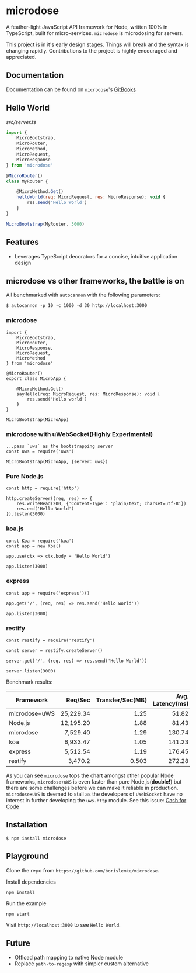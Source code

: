 # microdose
A feather-light JavaScript API framework for Node, written 100% in TypeScript, built for micro-services. `microdose` is microdosing for servers.

This project is in it's early design stages. Things will break and the syntax is changing rapidly. Contributions to the project is highly encouraged and appreciated.

## Documentation
Documentation can be found on `microdose`'s [GitBooks](https://borislemke.gitbooks.io/microdose/content/)

## Hello World
*src/server.ts*
```javascript
import {
    MicroBootstrap,
    MicroRouter,
    MicroMethod,
    MicroRequest,
    MicroResponse
} from 'microdose'

@MicroRouter()
class MyRouter {

    @MicroMethod.Get()
    helloWorld(req: MicroRequest, res: MicroResponse): void {
        res.send('Hello World')
    }
}

MicroBootstrap(MyRouter, 3000)
```

## Features
- Leverages TypeScript decorators for a concise, intuitive application design

## microdose vs other frameworks, the battle is on

All benchmarked with `autocannon` with the following parameters:
```
$ autocannon -p 10 -c 1000 -d 30 http://localhost:3000
```

### microdose

```
import {
    MicroBootstrap,
    MicroRouter,
    MicroResponse,
    MicroRequest,
    MicroMethod
} from 'microdose'

@MicroRouter()
export class MicroApp {

    @MicroMethod.Get()
    sayHello(req: MicroRequest, res: MicroResponse): void {
        res.send('Hello world')
    }
}

MicroBootstrap(MicroApp)
```
### microdose with uWebSocket(**Highly Experimental**)
```
...pass `uws` as the bootstrapping server
const uws = require('uws')

MicroBootstrap(MicroApp, {server: uws})
```

### Pure Node.js
```
const http = require('http')

http.createServer((req, res) => {
    res.writeHead(200, {'Content-Type': 'plain/text; charset=utf-8'})
    res.end('Hello World')
}).listen(3000)
```
### koa.js
```
const Koa = require('koa')
const app = new Koa()

app.use(ctx => ctx.body = 'Hello World')

app.listen(3000)
```
### express
```
const app = require('express')()

app.get('/', (req, res) => res.send('Hello world'))

app.listen(3000)
```
### restify
```
const restify = require('restify')

const server = restify.createServer()

server.get('/', (req, res) => res.send('Hello World'))

server.listen(3000)
```


Benchmark results:

| Framework     | Req/Sec   | Transfer/Sec(MB) | Avg. Latency(ms) | Max. Latency(ms) | Errors |
| ------------- | --------: | ---------------: | ---------------: | ---------------: | -----: |
| microdose+uWS  | 25,229.34 | 1.25             | 51.82            | 1,934            | 0      |
| Node.js       | 12,195.20 | 1.88             | 81.43            | 3,299            | 40     |
| microdose      | 7,529.40  | 1.29             | 130.74           | 3,378            | 0      |
| koa           | 6,933.47  | 1.05             | 141.23           | 5,776            | 0      |
| express       | 5,512.54  | 1.19             | 176.45           | 7,783            | 12     |
| restify       | 3,470.2   | 0.503            | 272.28           | 9,549            | 0     |

As you can see `microdose` tops the chart amongst other popular Node frameworks, `microdose+uWS` is even faster than pure Node.js(**double!**) but there are some challenges before we can make it reliable in production. `microdose+uWS` is deemed to stall as the developers of `uWebSocket` have no interest in further developing the `uws.http` module. See this issue: [Cash for Code](https://github.com/uNetworking/uWebSockets/issues/590#issuecomment-299608041)

## Installation
```
$ npm install microdose
```

## Playground

Clone the repo from `https://github.com/borislemke/microdose`.

Install dependencies
```
npm install
```

Run the example
```
npm start
```

Visit `http://localhost:3000` to see `Hello World`.

## Future
- Offload path mapping to native Node module
- Replace `path-to-regexp` with simpler custom alternative
